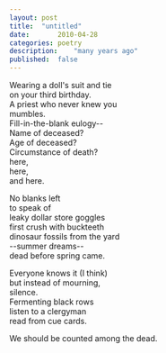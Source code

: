```yaml
---
layout: post
title: 	"untitled"
date:		2010-04-28
categories:	poetry
description: 	"many years ago"
published: 	false
---
```

Wearing a doll's suit and tie<br/>
on your third birthday.<br/>
A priest who never knew you<br/>
mumbles.<br/>
Fill-in-the-blank eulogy--<br/>
 Name of deceased?<br/>
 Age of deceased?<br/>
 Circumstance of death?<br/>
 here,<br/>
 here,<br/>
 and here.

No blanks left<br/>
to speak of<br/>
leaky dollar store goggles<br/>
first crush with buckteeth<br/>
dinosaur fossils from the yard<br/>
 --summer dreams--<br/>
 dead before spring came.

Everyone knows it (I think)<br/>
but instead of mourning,<br/>
silence.<br/>
Fermenting black rows<br/>
listen to a clergyman<br/>
read from cue cards.

We should be counted among the dead.
